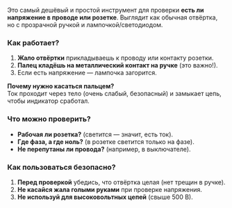 Это самый дешёвый и простой инструмент для проверки **есть ли напряжение в проводе или розетке**. Выглядит как обычная отвёртка, но с прозрачной ручкой и лампочкой/светодиодом.

### **Как работает?**

1. **Жало отвёртки** прикладываешь к проводу или контакту розетки.
2. **Палец кладёшь на металлический контакт на ручке** (это важно!).
3. Если есть напряжение — лампочка загорится.

**Почему нужно касаться пальцем?**  
Ток проходит через тело (очень слабый, безопасный) и замыкает цепь, чтобы индикатор сработал.

### **Что можно проверить?**
- **Рабочая ли розетка?** (светится — значит, есть ток).
- **Где фаза, а где ноль?** (в розетке светится только на фазе).
- **Не перепутаны ли провода?** (например, в выключателе).
### **Как пользоваться безопасно?**
1. **Перед проверкой** убедись, что отвёртка целая (нет трещин в ручке).
2. **Не касайся жала голыми руками** при проверке напряжения.
3. **Не используй для высоковольтных цепей** (свыше 500 В).
